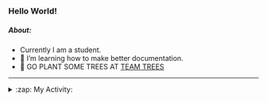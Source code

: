 ### Hello World!

##### About:
- Currently I am a student.
- 🌱 I’m learning how to make better documentation.
- 🌱 GO PLANT SOME TREES AT [TEAM TREES](https://teamtrees.org/)

---
<details>
  <summary>:zap: My Activity:</summary>
  
<!--START_SECTION:waka-->
![Code Time](http://img.shields.io/badge/Code%20Time-1%2C071%20hrs%2054%20mins-blue)

**I'm a Night 🦉** 

```text
🌞 Morning                1606 commits        ██░░░░░░░░░░░░░░░░░░░░░░░   10.00 % 
🌆 Daytime                5166 commits        ████████░░░░░░░░░░░░░░░░░   32.16 % 
🌃 Evening                4700 commits        ███████░░░░░░░░░░░░░░░░░░   29.26 % 
🌙 Night                  4589 commits        ███████░░░░░░░░░░░░░░░░░░   28.57 % 
```
📅 **I'm Most Productive on Wednesday** 

```text
Monday                   2351 commits        ████░░░░░░░░░░░░░░░░░░░░░   14.64 % 
Tuesday                  1974 commits        ███░░░░░░░░░░░░░░░░░░░░░░   12.29 % 
Wednesday                3726 commits        ██████░░░░░░░░░░░░░░░░░░░   23.20 % 
Thursday                 2229 commits        ███░░░░░░░░░░░░░░░░░░░░░░   13.88 % 
Friday                   1586 commits        ██░░░░░░░░░░░░░░░░░░░░░░░   09.87 % 
Saturday                 1469 commits        ██░░░░░░░░░░░░░░░░░░░░░░░   09.15 % 
Sunday                   2726 commits        ████░░░░░░░░░░░░░░░░░░░░░   16.97 % 
```


📊 **This Week I Spent My Time On** 

```text
🔥 Editors: 
VS Code                  2 hrs 37 mins       █████████████████████████   100.00 % 

🐱‍💻 Projects: 
CSF22                    2 hrs 37 mins       █████████████████████████   99.99 % 
praise                   0 secs              ░░░░░░░░░░░░░░░░░░░░░░░░░   00.01 % 
```


 Last Updated on 23/03/2023 11:07:53 UTC
<!--END_SECTION:waka-->
</details>
